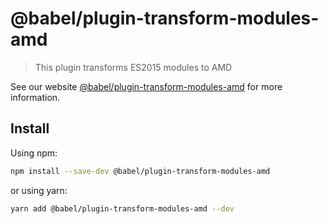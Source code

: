 # @babel/plugin-transform-modules-amd

> This plugin transforms ES2015 modules to AMD

See our website [@babel/plugin-transform-modules-amd](https://babeljs.io/docs/babel-plugin-transform-modules-amd) for
more information.

## Install

Using npm:

```sh
npm install --save-dev @babel/plugin-transform-modules-amd
```

or using yarn:

```sh
yarn add @babel/plugin-transform-modules-amd --dev
```
